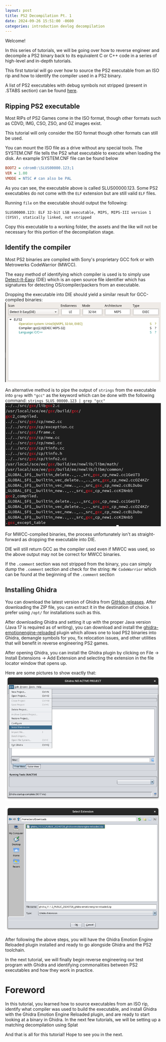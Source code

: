 ```yaml
---
layout: post
title: PS2 Decompilation Pt. 1
date: 2024-09-26 15:51:00 -0600
categories: introduction devlog decompilation
---
```

Welcome!

In this series of tutorials, we will be going over how to reverse engineer and decompile a PS2 binary back to its equivalent
C or C++ code in a series of high-level and in-depth tutorials.

This first tutorial will go over how to source the PS2 executable
from an ISO rip and how to identify the compiler used in a PS2 binary.

A list of PS2 executables with debug symbols not stripped (present in .STABS section) can be found
[here](https://www.retroreversing.com/ps2-unstripped/).

## Ripping PS2 executable
Most RIPs of PS2 Games come in the ISO format, though other formats such as CDVD, IMG, CSO, ZSO, and GZ images exist.

This tutorial will only consider the ISO format though other formats can still be used.

You can mount the ISO file as a drive without any special tools. The SYSTEM.CNF file tells the PS2 what executable to execute when loading the disk. An example SYSTEM.CNF file can be found below

```ini
BOOT2 = cdrom0:\SLUS00000.123;1
VER = 1.00
VMODE = NTSC # can also be PAL
```
As you can see, the executable above is called SLUS00000.123. Some PS2 executables do not come with the `ELF` extension but are still valid `ELF` files.

Running `file` on the executable should output the following:
```
SLUS00000.123: ELF 32-bit LSB executable, MIPS, MIPS-III version 1 (SYSV), statically linked, not stripped
```

Copy this executable to a working folder, the assets and the like will not be necessary for this portion of the decompilation stage.

## Identify the compiler
Most PS2 binaries are compiled with Sony's proprietary GCC fork or with Metrowerks CodeWarrior (MWCC).

The easy method of identifying which compiler is used is to simply use
[Detect-It-Easy](https://github.com/horsicq/DIE-engine/releases) (DIE) which is an open source file identifier which has signatures for detecting OS/compiler/packers from an executable.

Dropping the executable into DIE should yield a similar result for GCC-compiled binaries:
![Detect-It-Easy with GCC 2.x](/assets/images/decompiling/ps2/part_1/Detect-It-Easy-GCC-2.png)

An alternative method is to pipe the output of `strings` from the executable into `grep` with `"gcc"` as the keyword which can be done with the following command:
`strings SLUS_00000.123 | grep "gcc"`
![Strings command output](/assets/images/decompiling/ps2/part_1/PS2-Strings-GCC.png)

For MWCC-compiled binaries, the process unfortunately isn't as straight-forward as dropping the executable into DIE.

DIE will still return GCC as the compiler used even if MWCC was used, so the above output may not be correct for MWCC binaries.

If the `.comment` section was not stripped from the binary, you can simply dump the `.comment` section and check for the string: `MW CodeWarrior` which can be found at the beginning of the `.comment` section 

## Installing Ghidra

You can download the latest version of Ghidra from [GitHub releases](https://github.com/NationalSecurityAgency/ghidra/releases).
After downloading the ZIP file, you can extract it in the destination of choice. I prefer using `/opt/` for installations
such as this.

After downloading Ghidra and setting it up with the proper Java version (Java 17 is required as of writing), you can download and install the
[ghidra-emotionengine-reloaded](https://github.com/chaoticgd/ghidra-emotionengine-reloaded) plugin which allows one to load PS2 binaries into
Ghidra, demangle symbols for you, fix relocation issues, and other utilities that will benefit in reverse engineering PS2 games.

After opening Ghidra, you can install the Ghidra plugin by clicking on File -> Install Extensions -> Add Extension and selecting the extension
in the file locator window that opens up.

Here are some pictures to show exactly that:
![Ghidra Install Extensions](/assets/images/decompiling/ps2/part_1/GhidraInstallExtensions.png)

![Ghidra Select Extension](/assets/images/decompiling/ps2/part_1/GhidraSelectExtension.png)

After following the above steps, you will have the Ghidra Emotion Engine Reloaded plugin installed and ready to go alongside Ghidra
and the PS2 toolchain.

In the next tutorial, we will finally begin reverse engineering our test program with Ghidra and identifying commonalities between PS2
executables and how they work in practice.

# Foreword
In this tutorial, you learned how to source executables from an ISO rip, identify what compiler was used to build the executable, and install Ghidra with the Ghidra Emotion Engine Reloaded plugin, and are ready to start looking at a binary in Ghidra. In the next few tutorials, we will be setting up a matching decompilation using Splat

And that is all for this tutorial! Hope to see you in the next.